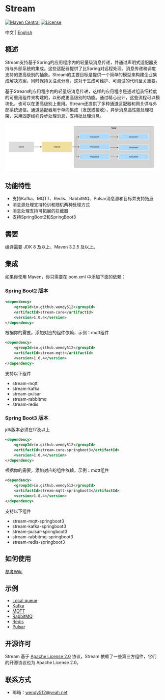 # Stream

[![Maven Central](https://maven-badges.herokuapp.com/maven-central/io.github.wendy512/stream/badge.svg)](https://search.maven.org/search?q=g:io.github.wendy512%20AND%20stream-core)
[![License](https://img.shields.io/badge/license-Apache--2.0-green.svg)](https://www.apache.org/licenses/LICENSE-2.0.html)

中文 | [English](README.md)

## 概述
Stream支持基于Spring的应用程序内的轻量级消息传递，并通过声明式适配器支持与外部系统的集成。这些适配器提供了比Spring对远程处理、消息传递和调度支持的更高级别的抽象。Stream的主要目标是提供一个简单的模型来构建企业集成解决方案，同时保持关注点分离，这对于生成可维护、可测试的代码至关重要。

基于Stream的应用程序内的轻量级消息传递，这样的应用程序是通过组装细粒度的可重用组件来构建的，以形成更高级别的功能。通过精心设计，这些流程可以模块化，也可以在更高级别上重用。Stream还提供了多种通道适配器和网关供与外部系统通信。通道适配器用于单向集成（发送或接收），异步消息高性能处理框架，采用固定线程异步处理消息，支持批处理消息。

![flow](doc/_media/flow1.jpg)
## 功能特性
- 支持Kafka、MQTT、Redis、RabbitMQ、Pulsar消息源和目标并支持拓展
- 消息源处理支持轮训和随机两种处理方式
- 消息处理支持可拓展的拦截器
- 支持SpringBoot2和SpringBoot3

## 需要
编译需要 JDK 8 及以上、Maven 3.2.5 及以上。

## 集成
如果你使用 Maven，你只需要在 pom.xml 中添加下面的依赖：

### Spring Boot2 版本
```xml  
<dependency>
    <groupId>io.github.wendy512</groupId>
    <artifactId>stream-core</artifactId>
    <version>1.0.4</version>
</dependency>
``` 

根据你的需要，添加对应的组件依赖，示例：mqtt组件
```xml  
<dependency>
    <groupId>io.github.wendy512</groupId>
    <artifactId>stream-mqtt</artifactId>
    <version>1.0.4</version>
</dependency>
```

支持以下组件
- stream-mqtt
- stream-kafka
- stream-pulsar
- stream-rabbitmq
- stream-redis

### Spring Boot3 版本
jdk版本必须在17及以上
```xml  
<dependency>
    <groupId>io.github.wendy512</groupId>
    <artifactId>stream-core-springboot3</artifactId>
    <version>1.0.4</version>
</dependency>
``` 

根据你的需要，添加对应的组件依赖，示例：mqtt组件
```xml  
<dependency>
    <groupId>io.github.wendy512</groupId>
    <artifactId>stream-mqtt-springboot3</artifactId>
    <version>1.0.4</version>
</dependency>
```

支持以下组件
- stream-mqtt-springboot3
- stream-kafka-springboot3
- stream-pulsar-springboot3
- stream-rabbitmq-springboot3
- stream-redis-springboot3

## 如何使用

[参考Wiki](https://github.com/wendy512/stream/wiki)

## 示例
* [Local queue](https://github.com/wendy512/stream-samples/tree/master/local-sample)
* [Kafka](https://github.com/wendy512/stream-samples/tree/master/kafka-sample)
* [MQTT](https://github.com/wendy512/stream-samples/tree/master/mqtt-sample)
* [RabbitMQ](https://github.com/wendy512/stream-samples/tree/master/rabbitmq-sample)
* [Redis](https://github.com/wendy512/stream-samples/tree/master/redis-sample)
* [Pulsar](https://github.com/wendy512/stream-samples/tree/master/pulsar-sample)

## 开源许可
Stream 基于 [Apache License 2.0](./LICENSE) 协议，Stream 依赖了一些第三方组件，它们的开源协议也为 Apache License 2.0。

## 联系方式

- 邮箱：<wendy512@yeah.net>
